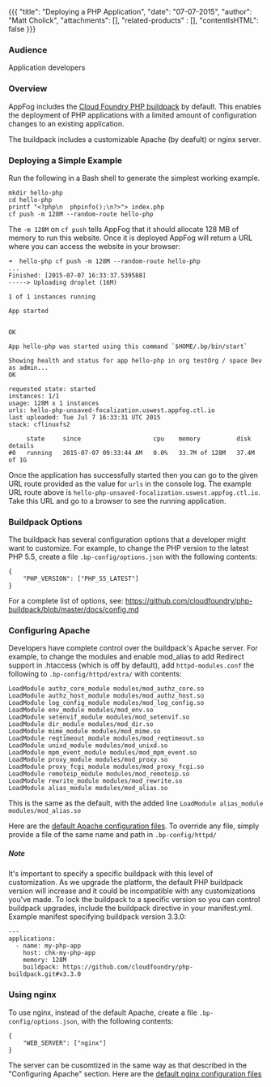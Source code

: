 {{{
  "title": "Deploying a PHP Application",
  "date": "07-07-2015",
  "author": "Matt Cholick",
  "attachments": [],
  "related-products" : [],
  "contentIsHTML": false
}}}

### Audience

Application developers

### Overview

AppFog includes the [Cloud Foundry PHP buildpack](https://github.com/cloudfoundry/php-buildpack) by default. This enables the deployment of PHP applications with a limited amount of configuration changes to an existing application.

The buildpack includes a customizable Apache (by deafult) or nginx server.

### Deploying a Simple Example

Run the following in a Bash shell to generate the simplest working example.

```
mkdir hello-php
cd hello-php
printf "<?php\n  phpinfo();\n?>"> index.php
cf push -m 128M --random-route hello-php
```

The `-m 128M` on `cf push` tells AppFog that it should allocate 128 MB of memory to run this website. Once it is deployed AppFog will return a URL where you can access the website in your browser:

```
➜  hello-php cf push -m 128M --random-route hello-php
...
Finished: [2015-07-07 16:33:37.539588]
-----> Uploading droplet (16M)

1 of 1 instances running

App started


OK

App hello-php was started using this command `$HOME/.bp/bin/start`

Showing health and status for app hello-php in org testOrg / space Dev as admin...
OK

requested state: started
instances: 1/1
usage: 128M x 1 instances
urls: hello-php-unsaved-focalization.uswest.appfog.ctl.io
last uploaded: Tue Jul 7 16:33:31 UTC 2015
stack: cflinuxfs2

     state     since                    cpu    memory          disk          details   
#0   running   2015-07-07 09:33:44 AM   0.0%   33.7M of 128M   37.4M of 1G      
```

Once the application has successfully started then you can go to the given URL route provided as the value for `urls` in the console log. The example URL route above is `hello-php-unsaved-focalization.uswest.appfog.ctl.io`. Take this URL and go to a browser to see the running application.

### Buildpack Options

The buildpack has several configuration options that a developer might want to customize. For example, to change the PHP version to the latest PHP 5.5, create a file `.bp-config/options.json` with the following contents:

```
{
    "PHP_VERSION": ["PHP_55_LATEST"]
}
```

For a complete list of options, see: https://github.com/cloudfoundry/php-buildpack/blob/master/docs/config.md

### Configuring Apache

Developers have complete control over the buildpack's Apache server. For example, to change the modules and enable mod_alias to add Redirect support in .htaccess (which is off by default), add `httpd-modules.conf` the following to `.bp-config/httpd/extra/` with contents:

```
LoadModule authz_core_module modules/mod_authz_core.so
LoadModule authz_host_module modules/mod_authz_host.so
LoadModule log_config_module modules/mod_log_config.so
LoadModule env_module modules/mod_env.so
LoadModule setenvif_module modules/mod_setenvif.so
LoadModule dir_module modules/mod_dir.so
LoadModule mime_module modules/mod_mime.so
LoadModule reqtimeout_module modules/mod_reqtimeout.so
LoadModule unixd_module modules/mod_unixd.so
LoadModule mpm_event_module modules/mod_mpm_event.so
LoadModule proxy_module modules/mod_proxy.so
LoadModule proxy_fcgi_module modules/mod_proxy_fcgi.so
LoadModule remoteip_module modules/mod_remoteip.so
LoadModule rewrite_module modules/mod_rewrite.so
LoadModule alias_module modules/mod_alias.so
```

This is the same as the default, with the added line `LoadModule alias_module modules/mod_alias.so`

Here are the [default Apache configuration files](https://github.com/cloudfoundry/php-buildpack/tree/master/defaults/config/httpd). To override any file, simply provide a file of the same name and path in `.bp-config/httpd/`

##### Note

It's important to specify a specific buildpack with this level of customization. As we upgrade the platform, the default PHP buildpack version will increase and it could be incompatible with any customizations you've made. To lock the buildpack to a specific version so you can control buildpack upgrades, include the buildpack directive in your manifest.yml. Example manifest specifying buildpack version 3.3.0:

```
---
applications:
  - name: my-php-app
    host: chk-my-php-app
    memory: 128M
    buildpack: https://github.com/cloudfoundry/php-buildpack.git#v3.3.0
```

### Using nginx

To use nginx, instead of the default Apache, create a file `.bp-config/options.json`, with the following contents:

```
{
    "WEB_SERVER": ["nginx"]
}
```

The server can be cusomtized in the same way as that described in the "Configuring Apache" section. Here are the
[default nginx configuration files](https://github.com/cloudfoundry/php-buildpack/tree/master/defaults/config/nginx)
